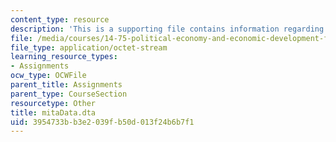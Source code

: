 ```yaml
---
content_type: resource
description: 'This is a supporting file contains information regarding Dataset: mitaData.dta.'
file: /media/courses/14-75-political-economy-and-economic-development-fall-2012/3954733bb3e2039fb50d013f24b6b7f1_mitaData.dta
file_type: application/octet-stream
learning_resource_types:
- Assignments
ocw_type: OCWFile
parent_title: Assignments
parent_type: CourseSection
resourcetype: Other
title: mitaData.dta
uid: 3954733b-b3e2-039f-b50d-013f24b6b7f1
---
```

